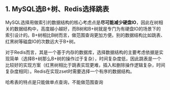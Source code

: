 ## 1. MySQL选B+树、Redis选择跳表

MySQL选择用做索引的数据结构的核心考虑点是**尽可能减少硬盘IO**，因此在树相关的数据结构中，高度越小越好，而B树和B+树就是专门为有硬盘IO的场景下的索引设计的。B+树相比B树而言，做范围查询更加方便。别的数据结构比如跳表、红黑树等磁盘IO的次数远大于B+树。

对于Redis而言，其是一个基于内存的数据库，选择数据结构的主要考虑依据是实现简单（选择B+树那么B+树的操作过于复杂），时间复杂度低，因此跳表是一个比较好的实现方案（红黑树相比于跳表实现更难，插入和删除操作逻辑复杂，时间复杂度相同）。Redis在实现zset时需要选择一个有序的数据结构。

哈希表的特点是只能做单点查询，不能做范围查询


